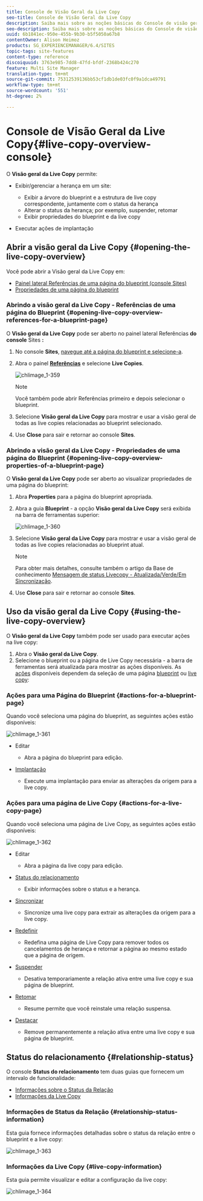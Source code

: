 ```yaml
---
title: Console de Visão Geral da Live Copy
seo-title: Console de Visão Geral da Live Copy
description: Saiba mais sobre as noções básicas do Console de visão geral da Live Copy.
seo-description: Saiba mais sobre as noções básicas do Console de visão geral da Live Copy.
uuid: 6b1841ec-950e-455b-9b30-b5f5050a67b8
contentOwner: Alison Heimoz
products: SG_EXPERIENCEMANAGER/6.4/SITES
topic-tags: site-features
content-type: reference
discoiquuid: 3763e985-7dd8-47fd-bfdf-2368b424c270
feature: Multi Site Manager
translation-type: tm+mt
source-git-commit: 75312539136bb53cf1db1de03fc0f9a1dca49791
workflow-type: tm+mt
source-wordcount: '551'
ht-degree: 2%

---
```



# Console de Visão Geral da Live Copy{#live-copy-overview-console}

O **Visão geral da Live Copy** permite:

* Exibir/gerenciar a herança em um site:

   * Exibir a árvore do blueprint e a estrutura de live copy correspondente, juntamente com o status da herança
   * Alterar o status da herança; por exemplo, suspender, retomar
   * Exibir propriedades do blueprint e da live copy

* Executar ações de implantação

## Abrir a visão geral da Live Copy {#opening-the-live-copy-overview}

Você pode abrir a Visão geral da Live Copy em:

* [Painel lateral Referências de uma página do blueprint (console Sites)](#opening-live-copy-overview-references-for-a-blueprint-page)
* [Propriedades de uma página do blueprint](#opening-live-copy-overview-properties-of-a-blueprint-page)

### Abrindo a visão geral da Live Copy - Referências de uma página do Blueprint {#opening-live-copy-overview-references-for-a-blueprint-page}

O **Visão geral da Live Copy** pode ser aberto no painel lateral Referências **do console** Sites **:**

1. No console **Sites**, [navegue até a página do blueprint e selecione-a](/help/sites-authoring/basic-handling.md#viewing-and-selecting-resources).
1. Abra o painel **[Referências](/help/sites-authoring/basic-handling.md#references)** e selecione **Live Copies**.

   ![chlimage_1-359](assets/chlimage_1-359.png)

   >[!NOTE]
   >
   >Você também pode abrir Referências primeiro e depois selecionar o blueprint.

1. Selecione **Visão geral da Live Copy** para mostrar e usar a visão geral de todas as live copies relacionadas ao blueprint selecionado.
1. Use **Close** para sair e retornar ao console **Sites**.

### Abrindo a visão geral da Live Copy - Propriedades de uma página do Blueprint {#opening-live-copy-overview-properties-of-a-blueprint-page}

O **Visão geral da Live Copy** pode ser aberto ao visualizar propriedades de uma página do blueprint:

1. Abra **Properties** para a página do blueprint apropriada.
1. Abra a guia **Blueprint** - a opção **Visão geral da Live Copy** será exibida na barra de ferramentas superior:

   ![chlimage_1-360](assets/chlimage_1-360.png)

1. Selecione **Visão geral da Live Copy** para mostrar e usar a visão geral de todas as live copies relacionadas ao blueprint atual.

   >[!NOTE]
   >
   >Para obter mais detalhes, consulte também o artigo da Base de conhecimento [Mensagem de status Livecopy - Atualizada/Verde/Em Sincronização](https://helpx.adobe.com/experience-manager/kb/livecopy-status-message---up-to-date-green-in-sync.html).

1. Use **Close** para sair e retornar ao console **Sites**.

## Uso da visão geral da Live Copy {#using-the-live-copy-overview}

O **Visão geral da Live Copy** também pode ser usado para executar ações na live copy:

1. Abra o **Visão geral da Live Copy**.
1. Selecione o blueprint ou a página de Live Copy necessária - a barra de ferramentas será atualizada para mostrar as ações disponíveis. As [ações](/help/sites-administering/msm.md#terms-used) disponíveis dependem da seleção de uma página [blueprint](#actions-for-a-blueprint-page) ou [live copy](#actions-for-a-live-copy-page):

### Ações para uma Página do Blueprint {#actions-for-a-blueprint-page}

Quando você seleciona uma página do blueprint, as seguintes ações estão disponíveis:

![chlimage_1-361](assets/chlimage_1-361.png)

* Editar

   * Abra a página do blueprint para edição.

* [Implantação](/help/sites-administering/msm.md#rollout-and-synchronize)

   * Execute uma implantação para enviar as alterações da origem para a live copy.

### Ações para uma página de Live Copy {#actions-for-a-live-copy-page}

Quando você seleciona uma página de Live Copy, as seguintes ações estão disponíveis:

![chlimage_1-362](assets/chlimage_1-362.png)

* Editar

   * Abra a página da live copy para edição.

* [Status do relacionamento](#relationship-status)

   * Exibir informações sobre o status e a herança.

* [Sincronizar](/help/sites-administering/msm.md#rollout-and-synchronize)

   * Sincronize uma live copy para extrair as alterações da origem para a live copy.

* [Redefinir](/help/sites-administering/msm-livecopy.md#resetting-a-live-copy-page)

   * Redefina uma página de Live Copy para remover todos os cancelamentos de herança e retornar a página ao mesmo estado que a página de origem.

* [Suspender](/help/sites-administering/msm.md#suspending-and-cancelling-inheritance-and-synchronization)

   * Desativa temporariamente a relação ativa entre uma live copy e sua página de blueprint.

* [Retomar](/help/sites-administering/msm-livecopy.md#resuming-inheritance-for-a-page)

   * Resume permite que você reinstale uma relação suspensa.

* [Destacar](/help/sites-administering/msm.md#detaching-a-live-copy)

   * Remove permanentemente a relação ativa entre uma live copy e sua página de blueprint.

## Status do relacionamento {#relationship-status}

O console **Status do relacionamento** tem duas guias que fornecem um intervalo de funcionalidade:

* [Informações sobre o Status da Relação](#relationship-status-information)
* [Informações da Live Copy](#live-copy-information)

### Informações de Status da Relação {#relationship-status-information}

Esta guia fornece informações detalhadas sobre o status da relação entre o blueprint e a live copy:

![chlimage_1-363](assets/chlimage_1-363.png)

### Informações da Live Copy {#live-copy-information}

Esta guia permite visualizar e editar a configuração da live copy:

![chlimage_1-364](assets/chlimage_1-364.png)

